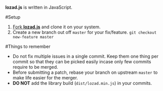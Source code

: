 **lozad.js** is written in JavaScript.

#Setup
1. [Fork **lozad.js**](https://help.github.com/articles/fork-a-repo) and clone it on your system.
2. Create a new branch out off `master` for your fix/feature. `git checkout new-feature master`

#Things to remember

- Do not fix multiple issues in a single commit. Keep them one thing per commit so that they can be picked easily incase only few commits require to be merged.
- Before submitting a patch, rebase your branch on upstream `master` to make life easier for the merger.
- **DO NOT** add the library build (`dist/lozad.min.js`) in your commits.